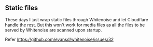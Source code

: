## Static files
These days I just wrap static files through Whitenoise and let Cloudflare handle the rest. But this won't work for media files as all the files to be served by Whitenoise are scanned upon startup.

Refer https://github.com/evansd/whitenoise/issues/32
